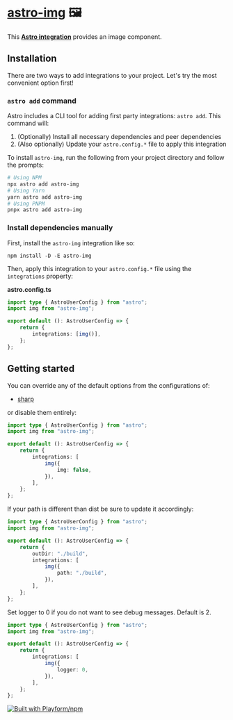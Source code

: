# [astro-img] 🖼️

This **[Astro integration][astro-integration]** provides an image component.

## Installation

There are two ways to add integrations to your project. Let's try the most
convenient option first!

### `astro add` command

Astro includes a CLI tool for adding first party integrations: `astro add`. This
command will:

1. (Optionally) Install all necessary dependencies and peer dependencies
2. (Also optionally) Update your `astro.config.*` file to apply this integration

To install `astro-img`, run the following from your project directory and follow
the prompts:

```sh
# Using NPM
npx astro add astro-img
# Using Yarn
yarn astro add astro-img
# Using PNPM
pnpx astro add astro-img
```

### Install dependencies manually

First, install the `astro-img` integration like so:

```
npm install -D -E astro-img
```

Then, apply this integration to your `astro.config.*` file using the
`integrations` property:

**astro.config.ts**

```ts
import type { AstroUserConfig } from "astro";
import img from "astro-img";

export default (): AstroUserConfig => {
	return {
		integrations: [img()],
	};
};
```

## Getting started

You can override any of the default options from the configurations of:

-   [sharp](src/options/img.ts)

or disable them entirely:

```ts
import type { AstroUserConfig } from "astro";
import img from "astro-img";

export default (): AstroUserConfig => {
	return {
		integrations: [
			img({
				img: false,
			}),
		],
	};
};
```

If your path is different than dist be sure to update it accordingly:

```ts
import type { AstroUserConfig } from "astro";
import img from "astro-img";

export default (): AstroUserConfig => {
	return {
		outDir: "./build",
		integrations: [
			img({
				path: "./build",
			}),
		],
	};
};
```

Set logger to 0 if you do not want to see debug messages. Default is 2.

```ts
import type { AstroUserConfig } from "astro";
import img from "astro-img";

export default (): AstroUserConfig => {
	return {
		integrations: [
			img({
				logger: 0,
			}),
		],
	};
};
```

[astro-img]: https://npmjs.org/astro-img
[astro-integration]: https://docs.astro.build/en/guides/integrations-guide/

[![Built with Playform/npm](https://raw.githubusercontent.com/Playform/npm/29746a0f4dd9afe481b0dc5ed0f01b989032d577/.github/img/favicon-16x16.png)](https://github.com/Playform/npm)
